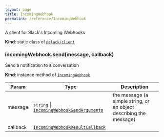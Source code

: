 ```yaml
---
layout: page
title: IncomingWebhook
permalink: /reference/IncomingWebhook
---
```

A client for Slack's Incoming Webhooks

**Kind**: static class of [<code>@slack/client</code>](#module_@slack/client)  
<a name="module_@slack/client.IncomingWebhook+send"></a>

### incomingWebhook.send(message, callback)
Send a notification to a conversation

**Kind**: instance method of [<code>IncomingWebhook</code>](#module_@slack/client.IncomingWebhook)  

| Param | Type | Description |
| --- | --- | --- |
| message | <code>string</code> \| [<code>IncomingWebhookSendArguments</code>](#module_@slack/client.IncomingWebhookSendArguments) | the message (a simple string, or an object describing the message) |
| callback | [<code>IncomingWebhookResultCallback</code>](#module_@slack/client.IncomingWebhookResultCallback) |  |

